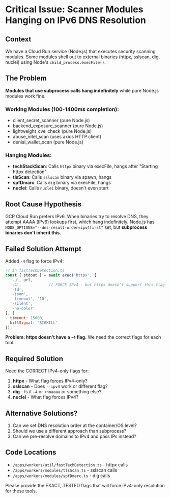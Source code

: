 # Critical Issue: Scanner Modules Hanging on IPv6 DNS Resolution

## Context
We have a Cloud Run service (Node.js) that executes security scanning modules. Some modules shell out to external binaries (httpx, sslscan, dig, nuclei) using Node's `child_process.execFile()`.

## The Problem
**Modules that use subprocess calls hang indefinitely** while pure Node.js modules work fine.

### Working Modules (100-1400ms completion):
- client_secret_scanner (pure Node.js)
- backend_exposure_scanner (pure Node.js)  
- lightweight_cve_check (pure Node.js)
- abuse_intel_scan (uses axios HTTP client)
- denial_wallet_scan (pure Node.js)

### Hanging Modules:
- **techStackScan**: Calls `httpx` binary via execFile, hangs after "Starting httpx detection"
- **tlsScan**: Calls `sslscan` binary via spawn, hangs
- **spfDmarc**: Calls `dig` binary via execFile, hangs
- **nuclei**: Calls `nuclei` binary, doesn't even start

## Root Cause Hypothesis
GCP Cloud Run prefers IPv6. When binaries try to resolve DNS, they attempt AAAA (IPv6) lookups first, which hang indefinitely. Node.js has `NODE_OPTIONS="--dns-result-order=ipv4first"` set, but **subprocess binaries don't inherit this**.

## Failed Solution Attempt
Added `-4` flag to force IPv4:
```javascript
// In fastTechDetection.ts
const { stdout } = await exec('httpx', [
  '-u', url,
  '-4',            // FORCE IPv4 - but httpx doesn't support this flag!
  '-td',           
  '-json',         
  '-timeout', '10',
  '-silent',       
  '-no-color'      
], {
  timeout: 15000,
  killSignal: 'SIGKILL'
});
```

**Problem: httpx doesn't have a `-4` flag.** We need the correct flags for each tool.

## Required Solution
Need the CORRECT IPv4-only flags for:
1. **httpx** - What flag forces IPv4-only? 
2. **sslscan** - Does `--ipv4` work or different flag?
3. **dig** - Is it `-4` or `+noaaaa` or something else?
4. **nuclei** - What flag forces IPv4?

## Alternative Solutions?
1. Can we set DNS resolution order at the container/OS level?
2. Should we use a different approach than subprocess?
3. Can we pre-resolve domains to IPv4 and pass IPs instead?

## Code Locations
- `/apps/workers/util/fastTechDetection.ts` - httpx calls
- `/apps/workers/modules/tlsScan.ts` - sslscan calls
- `/apps/workers/modules/spfDmarc.ts` - dig calls

Please provide the EXACT, TESTED flags that will force IPv4-only resolution for these tools.